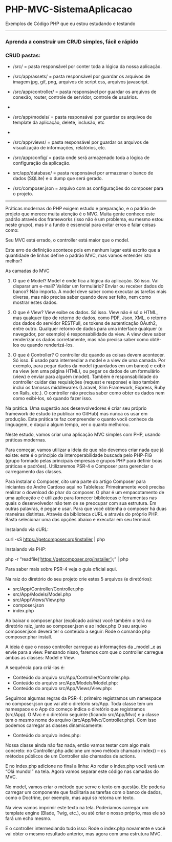 # PHP-MVC-SistemaAplicacao

Exemplos de Código PHP que eu estou estudando e testando

----------------------------------------------------------

### Aprenda a construir um CRUD simples, fácil e rápido 

### CRUD pastas:

* /src/
= pasta responsável por conter toda a lógica da nossa aplicação.

* /src/app/assets/ = pasta responsável por guardar os arquivos de imagem jpg, gif, png, arquivos de script css, arquivos javascript.
 
* /src/app/controller/ = pasta responsável por guardar os arquivos de conexão, router, controle de servidor, controle de usuários.
* 
* /src/app/models/ = pasta responsável por guardar os arquivos de template da aplicação, delete, inclusão, etc
* 
* /src/app/views/ = pasta responsável por guardar os arquivos de visualização de informações, relatórios, etc.

* /src/app/config/
= pasta onde será armazenado toda a lógica de configuração da aplicação.

* src/app/database/
= pasta responsável por armazenar o banco de dados (SQLite) e o dump que será gerado.

* /src/composer.json
= arquivo com as configurações do composer para o projeto.

----------------------------------------------------------

Práticas modernas do PHP exigem estudo e preparação, e o padrão de projeto que merece muita atenção é o MVC. Muita gente conhece este padrão através dos frameworks (isso não é um problema, eu mesmo estou neste grupo), mas ir a fundo é essencial para evitar erros e falar coisas como:

Seu MVC está errado, o controller está maior que o model.

Este erro de definição acontece pois em nenhum lugar está escrito que a quantidade de linhas define o padrão MVC, mas vamos entender isto melhor?

As camadas do MVC

1) O que é Model? Model é onde fica a lógica da aplicação. Só isso. Vai disparar um e-mail? Validar um formulário? Enviar ou receber dados do banco? Não importa. A model deve saber como executar as tarefas mais diversa, mas não precisa saber quando deve ser feito, nem como mostrar estes dados.

2) O que é View? View exibe os dados. Só isso. View não é só o HTML, mas qualquer tipo de retorno de dados, como PDF, Json, XML, o retorno dos dados do servidor RESTFull, os tokens de autenticação OAuth2, entre outro. Qualquer retorno de dados para uma interface qualquer (o navegador, por exemplo) é responsabilidade da view. A view deve saber renderizar os dados corretamente, mas não precisa saber como obtê-los ou quando renderizá-los.

3) O que é Controller? O controller diz quando as coisas devem acontecer. Só isso. É usado para intermediar a model e a view de uma camada. Por exemplo, para pegar dados da model (guardados em um banco) e exibir na view (em uma página HTML), ou pegar os dados de um formulário (view) e enviar para alguém (model). Também é responsabilidade do controller cuidar das requisições (request e response) e isso também inclui os famosos middlewares (Laravel, Slim Framework, Express, Ruby on Rails, etc.). O controller não precisa saber como obter os dados nem como exibi-los, só quando fazer isso.

Na prática. Uma sugestão aos desenvolvedores é criar seu próprio framework de estudo (e publicar no GitHub) mas nunca os usar em produção. Esta prática te faz compreender o quanto você conhece da linguagem, e daqui a algum tempo, ver o quanto melhorou.

Neste estudo, vamos criar uma aplicação MVC simples com PHP, usando práticas modernas.

Para começar, vamos utilizar a ideia de que não devemos criar nada que já existe: este é o princípio da interoperabilidade buscada pelo PHP-FIG (grupo formado pelas principais empresas e grupos PHP para definir boas práticas e padrões). Utilizaremos PSR-4 e Composer para gerenciar o carregamento das classes.

Para instalar o Composer, cito uma parte do artigo Composer para iniciantes de Andre Cardoso aqui no Tableless:  Primeiramente você precisa realizar o download do phar do composer. O phar é um empacotamento de uma aplicação e é utilizado para fornecer bibliotecas e ferramentas nas quais o desenvolvedor não tem de se preocupar com sua estrutura. Em outras palavras, é pegar e usar. Para que você obtenha o composer há duas maneiras distintas. Através da biblioteca cURL e através do próprio PHP. Basta selecionar uma das opções abaixo e executar em seu terminal.

Instalando via cURL:

curl -sS https://getcomposer.org/installer | php

Instalando via PHP:

php -r “readfile(‘https://getcomposer.org/installer’);” | php

Para saber mais sobre PSR-4 veja o guia oficial aqui.

Na raiz do diretório do seu projeto crie estes 5 arquivos (e diretórios):

* src/App/Controller/Controller.php
* src/App/Models/Model.php
* src/App/Views/View.php
* composer.json
* index.php

Ao baixar o composer.phar (explicado acima) você também o terá no diretório raiz, junto ao composer.json e ao index.php  O seu arquivo composer.json deverá ter o conteúdo a seguir:  Rode o comando php composer.phar install.

A ideia é que o nosso controller carregue as informações da _model _e as envie para a view. Pensando nisso, faremos com que o controller carregue ambas as classes: Model e View. 

A sequência para criá-las é:

* Conteúdo do arquivo src/App/Controller/Controller.php:
* Conteúdo do arquivo src/App/Models/Model.php:
* Conteúdo do arquivo src/App/Views/View.php:

Seguimos algumas regras da PSR-4: primeiro registramos um namespace no composer.json que vai até o diretório src/App. Toda classe tem um namespace e o App do começo indica o diretório que registramos (src/App). O Mvc é o diretório seguinte (ficando src/App/Mvc) e a classe tem o mesmo nome do arquivo (src/App/Mvc/Controller.php). Com isso podemos carregar as classes dinamicamente:

* Conteúdo do arquivo index.php:

Nossa classe ainda não faz nada, então vamos testar com algo mais concreto: no Controller.php adicione um novo método chamado index() – os métodos públicos de um Controller são chamados de actions.

E no index.php adicione no final a linha: Ao rodar o index.php você verá um “Olá mundo!” na tela. Agora vamos separar este código nas camadas do MVC.

No model, vamos criar o método que serve o texto em questão. Ele poderia carregar um componente que facilitaria as tarefas com o banco de dados, como o Doctrine, por exemplo, mas aqui só retorna um texto.

Na view vamos imprimir este texto na tela. Poderíamos carregar um template engine (Blade, Twig, etc.), ou até criar o nosso próprio, mas ele só fará um echo mesmo.

E o controller intermediando tudo isso: Rode o index.php novamente e você vai obter o mesmo resultado anterior, mas agora com uma estrutura MVC.
